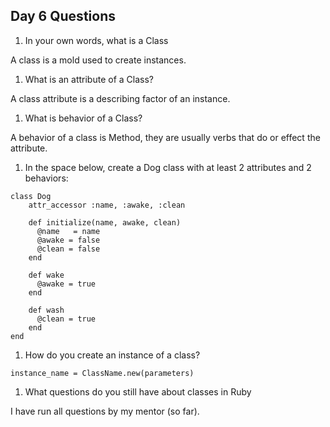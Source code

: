 ## Day 6 Questions

1. In your own words, what is a Class

A class is a mold used to create instances.

1. What is an attribute of a Class?

A class attribute is a describing factor of an instance.

1. What is behavior of a Class?

A behavior of a class is Method, they are usually verbs that do or effect the attribute.

1. In the space below, create a Dog class with at least 2 attributes and 2 behaviors:
```
class Dog  
    attr_accessor :name, :awake, :clean  

    def initialize(name, awake, clean)  
      @name   = name     
      @awake = false  
      @clean = false  
    end  

    def wake  
      @awake = true  
    end

    def wash  
      @clean = true  
    end
end
```
1. How do you create an instance of a class?
```
instance_name = ClassName.new(parameters)
```

1. What questions do you still have about classes in Ruby

I have run all questions by my mentor (so far).
